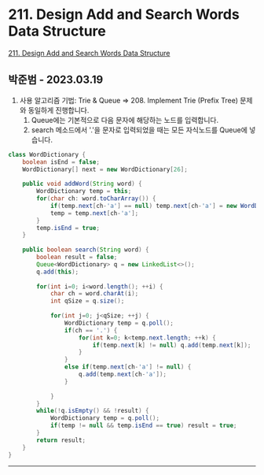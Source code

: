 # 211. Design Add and Search Words Data Structure

[211. Design Add and Search Words Data Structure](https://leetcode.com/problems/design-add-and-search-words-data-structure/)

## 박준범 - 2023.03.19

1. 사용 알고리즘 기법: Trie & Queue => 208. Implement Trie (Prefix Tree) 문제와 동일하게 진행합니다.
    1. Queue에는 기본적으로 다음 문자에 해당하는 노드를 입력합니다.
    2. search 메소드에서 '.'을 문자로 입력되었을 때는 모든 자식노드를 Queue에 넣습니다.

```java
class WordDictionary {
    boolean isEnd = false;
    WordDictionary[] next = new WordDictionary[26];
    
    public void addWord(String word) {
        WordDictionary temp = this;
        for(char ch: word.toCharArray()) {
            if(temp.next[ch-'a'] == null) temp.next[ch-'a'] = new WordDictionary();
            temp = temp.next[ch-'a'];
        }
        temp.isEnd = true;
    }
    
    public boolean search(String word) {
        boolean result = false;
        Queue<WordDictionary> q = new LinkedList<>();
        q.add(this);
        
        for(int i=0; i<word.length(); ++i) {
            char ch = word.charAt(i);
            int qSize = q.size();
            
            for(int j=0; j<qSize; ++j) {
                WordDictionary temp = q.poll();
                if(ch == '.') {
                    for(int k=0; k<temp.next.length; ++k) {
                        if(temp.next[k] != null) q.add(temp.next[k]);
                    }
                }
                else if(temp.next[ch-'a'] != null) {
                    q.add(temp.next[ch-'a']);
                }
                
            }
        }
        while(!q.isEmpty() && !result) {
            WordDictionary temp = q.poll();
            if(temp != null && temp.isEnd == true) result = true;
        }
        return result;
    }
}
```

---

